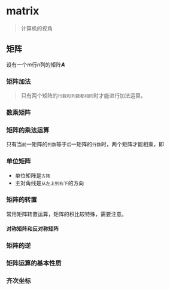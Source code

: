 # matrix

> 计算机的视角

## 矩阵

<style type="text/css">
b { font-style: italic; }
</style>
<script type="text/x-mathjax-config">
    MathJax.Hub.Config({
        extensions: ["tex2jax.js"],
        jax: ["input/TeX","output/HTML-CSS"],
        tex2jax: {inlineMath: [["$","$"],["\\(","\\)"]]}
    });
</script>
<script src="http://258i.com/static/bower_components/MathJax/MathJax.js"></script>

设有一个<i>m</i>行<i>n</i>列的矩阵<b>A</b>

<script type="math/tex; mode=display">
A_{m\times n} = \begin{bmatrix}
a_{11} \quad a_{12} \quad ... \quad a_{1n} \\
a_{21} \quad a_{22} \quad ... \quad a_{2n} \\
\vdots \qquad \vdots \qquad \qquad \vdots  \\
a_{m1} \quad a_{m2} \quad ... \quad a_{mn}
\end{bmatrix} 
</script>

<script type="math/tex"> 其中，
( a_{i1}, a_{i2}, \dotsb, a_{in} ) 
被称为第
i(1\le i \le n)
个行向量，
( a_{1j}, a_{2j}, ..., a_{mj} )^T
被称为第
j(1\le j \le m)
个列向量。
</script>

### 矩阵加法

> 只有两个矩阵的`行数和列数都相同`时才能进行加法运算。

<script type="math/tex">
设两个矩阵A和B都是m\times n，把他们对应位置的元素相加而得到的矩阵叫做A、B的和，记为A+B，即
</script>

<script type="math/tex; mode=display">
A+B = \begin{bmatrix}
a_{11}+b_{11} \quad a_{12}+b_{12} \quad ... \quad a_{1n}+b_{1n} \\
a_{21}+b_{21} \quad a_{22}+b_{22} \quad ... \quad a_{2n}+b_{2n} \\
\vdots \qquad \qquad \vdots \qquad \qquad \qquad \vdots  \\
a_{m1}+b_{m1} \quad a_{m2}+b{m2} \quad ... \quad a_{mn}+b_{mn}
\end{bmatrix} 
</script>



### 数乘矩阵

<script type="math/tex">
用数k乘矩阵A的每一个元素而得的矩阵叫做k与A之积，记为kA，即
</script>

<script type="math/tex; mode=display">
kA = \begin{bmatrix}
ka_{11} \quad ka_{12} \quad ... \quad ka_{1n} \\
ka_{21} \quad ka_{22} \quad ... \quad ka_{2n} \\
\vdots \qquad \vdots \qquad \qquad \vdots  \\
ka_{m1} \quad ka_{m2} \quad ... \quad ka_{mn}
\end{bmatrix} 
</script>


### 矩阵的乘法运算

只有当`前`一矩阵的`列数`等于`后`一矩阵的`行数`时，两个矩阵才能相乘，即

<script type="math/tex; mode=display">
C_{m\times n} = A_{m\times p} \cdot B_{p\times n}
</script>

<script type="math/tex">
矩阵C中的每一个元素c_{ij}=\sum_{k=1}^p{a_{ik}b_{kj}}
下面用一个简单的例子来说明。设A为2\times 3的矩阵，B为3\times 2的矩阵，则两者的乘积为
</script>

<script type="math/tex; mode=display">
\begin{split}
C_{m\times n} &= A\cdot B \\
      &= \begin{bmatrix}
            a_{11} \quad a_{12} \quad a_{13} \\
            a_{21} \quad a_{22} \quad a_{23}
            \end{bmatrix}
            \begin{bmatrix}
            b_{11} \quad b_{12} \\
            b_{21} \quad b_{22} \\
            b_{31} \quad b_{32}
            \end{bmatrix} \\
      &= \begin{bmatrix}
            a_{11}b_{11}+a_{12}b_{21}+a_{13}b_{31} \quad a_{11}b_{12}+a_{12}b_{22}+a_{13}b_{32} \\
            a_{21}b_{11}+a_{22}b_{21}+a_{23}b_{31} \quad a_{21}b_{12}+a_{22}b_{22}+a_{23}b_{32} \\
            \end{bmatrix}
\end{split}
</script>



### 单位矩阵

<script type="math/tex">
对于一个n\times n的矩阵，如果它的主对角线上各个元素均为1，其余元素都为0，则该矩阵称为单位阵，记为I_n。
</script>

<script type="math/tex; mode=display">
I_n = \begin{bmatrix}
1 \qquad \qquad \qquad \qquad \\
\qquad 1 \qquad \qquad \qquad \\
\qquad \qquad 1 \qquad \qquad \\
\qquad \qquad \qquad \ddots \qquad \\
\qquad \qquad \qquad \qquad 1 
\end{bmatrix}
</script>

<script type="math/tex">
对于任意m\times n的矩阵，恒有
</script>

<script type="math/tex; mode=display">
A_{m\times n}\cdot I_n = A_{m\times n} \\
I_n\cdot A_{m\times n} = A_{m\times n}
</script>


* 单位矩阵是`方阵`
* 主对角线是`从左上到右下`的方向



### 矩阵的转置

<script type="math/tex">
交换一个矩阵A_{m\times n}的所有行列元素，那么所得到的n\times m的矩阵被称为原有矩阵的转置，记为A^T，即
</script>

<script type="math/tex; mode=display">
A^T=\begin{bmatrix}
a_{11} \quad a_{21} \quad \dotsm \quad a_{m1} \\
a_{12} \quad a_{22} \quad \dotsm \quad a_{m2} \\
\vdots \qquad \vdots  \qquad \qquad \vdots \\
a_{1n} \quad a_{2nn} \quad \dotsm \quad a_{mn}
\end{bmatrix}
</script>

常用矩阵转置运算，矩阵的积比较特殊，需要注意。

<script type="math/tex; mode=display">
\begin{split}
( A^T )^T &= A \\
( A + B )^T &= A^T + B^T \\
( kA )^T &= kA^T \\
( A \cdot B )^T &= B^T \cdot A^T
\end{split}
</script>


#### 对称矩阵和反对称矩阵



### 矩阵的逆

### 矩阵运算的基本性质

### 齐次坐标
